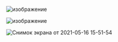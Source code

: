 ![изображение](https://user-images.githubusercontent.com/73390744/118398022-7241df00-b65f-11eb-9d16-425605dedb28.png)


![изображение](https://user-images.githubusercontent.com/73390744/118398025-753ccf80-b65f-11eb-84a5-df7556247331.png)


![Снимок экрана от 2021-05-16 15-51-54](https://user-images.githubusercontent.com/73390744/118398128-e2506500-b65f-11eb-8d5a-377d917e36c7.png)
